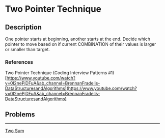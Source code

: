 # Two Pointer Technique

## Description

One pointer starts at beginning, another starts at the end. Decide which pointer to move based on if current COMBINATION of their values is larger or smaller than target.

### References

Two Pointer Technique (Coding Interview Patterns #1)
[https://www.youtube.com/watch?v=0l2nePjDFuA&ab_channel=BrennanFradelis-DataStructuresandAlgorithms](https://www.youtube.com/watch?v=0l2nePjDFuA&ab_channel=BrennanFradelis-DataStructuresandAlgorithms)

## Problems

---

[Two Sum
](../Problem-Solutions%204a3f08cb30114810bae63ad0a7893ff1/Multiple%20Variables%20Pointers%20manipulation%205e7021c0343b4dafa4482e1b865ac7b6/Two%20Sum%205e8e9e73e24b4ffb83420dd37fbe78c1.md)
